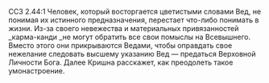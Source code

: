 ССЗ 2.44:1	Человек, который восторгается цветистыми словами Вед, не понимая их истинного предназначения, перестает что-либо понимать в жизни. Из-за своего невежества и материальных привязанностей _карма-канди _не могут обратить все свои помыслы на Всевышнего. Вместо этого они прикрываются Ведами, чтобы оправдать свое нежелание следовать высшему указанию Вед — предаться Верховной Личности Бога. Далее Кришна расскажет, как преодолеть такое умонастроение.